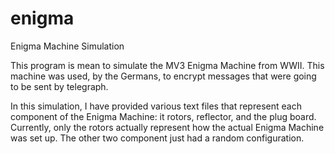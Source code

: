 # enigma
Enigma Machine Simulation

This program is mean to simulate the MV3 Enigma Machine from WWII. This machine was used, by the Germans, to encrypt messages that were going to be sent by telegraph. 

In this simulation, I have provided various text files that represent each component of the Enigma Machine: it rotors, reflector, and the plug board. Currently, only the rotors actually represent how the actual Enigma Machine was set up. The other two component just had a random configuration. 

